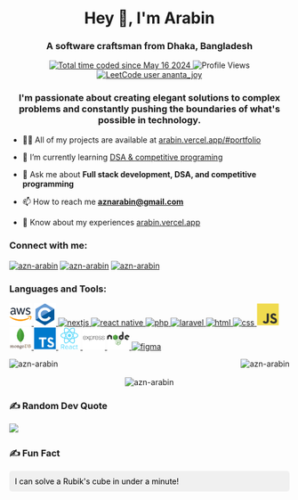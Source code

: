 <h1 align="center">Hey 👋, I'm Arabin</h1>

<h3 align="center">A software craftsman from Dhaka, Bangladesh</h3>

<div align="center" >
  <a href="https://wakatime.com/@ca503dc7-88e0-464f-bd4b-77b46a0e18ae">
    <img src="https://wakatime.com/badge/user/ca503dc7-88e0-464f-bd4b-77b46a0e18ae.svg" alt="Total time coded since May 16 2024" />
  </a>
  <img src="https://komarev.com/ghpvc/?username=azn-arabin&color=0e75b6" alt="Profile Views"  />
  <a href="https://leetcode.com/azn-arabin/">
    <img src="https://img.shields.io/badge/dynamic/json?style=flat-square&amp;labelColor=black&amp;color=%23ffa116&amp;label=Solved&amp;query=solvedOverTotal&amp;url=https%3A%2F%2Fleetcode-badge.vercel.app%2Fapi%2Fusers%2Fazn-arabin&amp;logo=leetcode&amp;logoColor=yellow" alt="LeetCode user ananta_joy" />
  </a>
</div>

<h3 align="center">I'm passionate about creating elegant solutions to complex problems and constantly pushing the boundaries of what's possible in technology.
</h3>

- 👨‍💻 All of my projects are available at [arabin.vercel.app/#portfolio](https://arabin.vercel.app/#portfolio)
- 🌱 I’m currently learning [DSA & competitive programing](https://takeuforward.org/strivers-a2z-dsa-course/strivers-a2z-dsa-course-sheet-2/)

- 💬 Ask me about **Full stack development, DSA, and competitive programming**

- 📫 How to reach me **[aznarabin@gmail.com](mailto:aznarabin@gmail.com)**

- 📄 Know about my experiences [arabin.vercel.app](https://arabin.vercel.app)

<h3 align="left">Connect with me:</h3>
<p align="left">
<p align="left">

<a href="https://linkedin.com/in/azn-arabin" target="blank"><img align="center" src="https://raw.githubusercontent.com/rahuldkjain/github-profile-readme-generator/master/src/images/icons/Social/linked-in-alt.svg" alt="azn-arabin" height="30" width="40" /></a>
<a href="https://www.facebook.com/azn.arabin/" target="blank"><img align="center" src="https://raw.githubusercontent.com/rahuldkjain/github-profile-readme-generator/master/src/images/icons/Social/facebook.svg" alt="azn-arabin" height="30" width="40" /></a>
<a href="https://instagram.com/azn_arabin" target="blank"><img align="center" src="https://raw.githubusercontent.com/rahuldkjain/github-profile-readme-generator/master/src/images/icons/Social/instagram.svg" alt="azn-arabin" height="30" width="40" /></a>

</p>

<h3 align="left">Languages and Tools:</h3>
<p align="left">
    <a href="https://aws.amazon.com" target="_blank" rel="noreferrer">
        <img src="https://raw.githubusercontent.com/devicons/devicon/master/icons/amazonwebservices/amazonwebservices-original-wordmark.svg" alt="aws" width="40" height="40"/>
    </a> 
    <a href="https://www.cprogramming.com/" target="_blank" rel="noreferrer">
        <img src="https://raw.githubusercontent.com/devicons/devicon/master/icons/c/c-original.svg" alt="c" width="40" height="40"/>
    </a> 
    <!-- Add your skills here -->
    <a href="https://nextjs.org/" target="_blank" rel="noreferrer">
        <img src="https://cdn.worldvectorlogo.com/logos/nextjs-2.svg" alt="nextjs" width="40" height="40"/>
    </a>
    <a href="https://reactnative.dev/" target="_blank" rel="noreferrer">
        <img src="https://reactnative.dev/img/header_logo.svg" alt="react native" width="40" height="40"/>
    </a>
    <a href="https://www.php.net/" target="_blank" rel="noreferrer">
        <img src="https://www.vectorlogo.zone/logos/php/php-icon.svg" alt="php" width="40" height="40"/>
    </a>
    <a href="https://laravel.com/" target="_blank" rel="noreferrer">
        <img src="https://www.vectorlogo.zone/logos/laravel/laravel-icon.svg" alt="laravel" width="40" height="40"/>
    </a>
    <a href="https://www.w3.org/html/" target="_blank" rel="noreferrer">
        <img src="https://www.vectorlogo.zone/logos/w3_html5/w3_html5-icon.svg" alt="html" width="40" height="40"/>
    </a>
    <a href="https://www.w3.org/Style/CSS/" target="_blank" rel="noreferrer">
        <img src="https://www.vectorlogo.zone/logos/netlifyapp_watercss/netlifyapp_watercss-icon.svg" alt="css" width="40" height="40"/>
    </a>
    <a href="https://developer.mozilla.org/en-US/docs/Web/JavaScript" target="_blank" rel="noreferrer">
        <img src="https://raw.githubusercontent.com/devicons/devicon/master/icons/javascript/javascript-original.svg" alt="javascript" width="40" height="40"/>
    </a>
    <a href="https://www.mongodb.com/" target="_blank" rel="noreferrer">
        <img src="https://raw.githubusercontent.com/devicons/devicon/master/icons/mongodb/mongodb-original-wordmark.svg" alt="mongodb" width="40" height="40"/>
    </a>
<a href="https://www.typescriptlang.org/" target="_blank" rel="noreferrer"> <img src="https://raw.githubusercontent.com/devicons/devicon/master/icons/typescript/typescript-original.svg" alt="typescript" width="40" height="40"/> </a>
    <a href="https://reactjs.org/" target="_blank" rel="noreferrer">
        <img src="https://raw.githubusercontent.com/devicons/devicon/master/icons/react/react-original-wordmark.svg" alt="react" width="40" height="40"/>
    </a>
    <a href="https://expressjs.com" target="_blank" rel="noreferrer">
        <img src="https://raw.githubusercontent.com/devicons/devicon/master/icons/express/express-original-wordmark.svg" alt="express" width="40" height="40"/>
    </a>
    <a href="https://nodejs.org" target="_blank" rel="noreferrer">
        <img src="https://raw.githubusercontent.com/devicons/devicon/master/icons/nodejs/nodejs-original-wordmark.svg" alt="nodejs" width="40" height="40"/>
    </a>
    <a href="https://www.figma.com/" target="_blank" rel="noreferrer">
        <img src="https://www.vectorlogo.zone/logos/figma/figma-icon.svg" alt="figma" width="40" height="40"/>
    </a>
</p>

<div align="center">

  <!-- Top Languages -->

<span><img align="left" src="https://github-readme-stats.vercel.app/api/top-langs?username=azn-arabin&show_icons=true&locale=en&layout=compact" alt="azn-arabin" /></span>

  <!-- Overall Stats -->

<span>&nbsp;<img align="right" src="https://github-readme-stats.vercel.app/api?username=azn-arabin&show_icons=true&locale=en" alt="azn-arabin" /></span>

  <!-- Streak Stats -->

<span><img align="center" src="https://github-readme-streak-stats.herokuapp.com/?user=azn-arabin&" alt="azn-arabin" /></span>

</div>

### ✍️ Random Dev Quote

![](https://quotes-github-readme.vercel.app/api?type=horizontal&theme=dark)

<h3 align="left">✍️ Fun Fact</h3>
<p style="background-color: #f0f0f0; padding: 10px; color:black; border-radius: 5px">I can solve a Rubik's cube in under a minute!</p>
